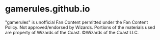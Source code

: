 # gamerules.github.io

"gamerules" is unofficial Fan Content permitted under the Fan Content Policy. Not approved/endorsed by Wizards. Portions of the materials used are property of Wizards of the Coast. ©Wizards of the Coast LLC.